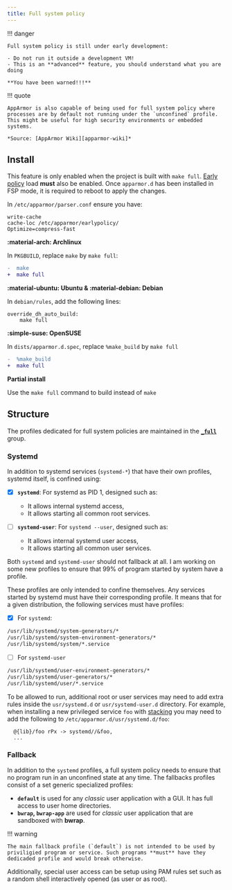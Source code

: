 ```yaml
---
title: Full system policy
---
```


!!! danger

    Full system policy is still under early development:
    
    - Do not run it outside a development VM! 
    - This is an **advanced** feature, you should understand what you are doing

    **You have been warned!!!**

!!! quote

    AppArmor is also capable of being used for full system policy where processes are by default not running under the `unconfined` profile. This might be useful for high security environments or embedded systems.

    *Source: [AppArmor Wiki][apparmor-wiki]*


## Install


This feature is only enabled when the project is built with `make full`. [Early policy](https://gitlab.com/apparmor/apparmor/-/wikis/AppArmorInSystemd#early-policy-loads) load **must** also be enabled. Once `apparmor.d` has been installed in FSP mode, it is required to reboot to apply the changes.

In `/etc/apparmor/parser.conf` ensure you have:
```
write-cache
cache-loc /etc/apparmor/earlypolicy/
Optimize=compress-fast
```

**:material-arch: Archlinux**

In `PKGBUILD`, replace `make` by `make full`:
```diff
-  make
+  make full
```

**:material-ubuntu: Ubuntu & :material-debian: Debian**

In `debian/rules`, add the following lines:

```make
override_dh_auto_build:
	make full
```

**:simple-suse: OpenSUSE**

In `dists/apparmor.d.spec`, replace `%make_build` by `make full`
```diff
-  %make_build
+  make full
```

**Partial install**

Use the `make full` command to build instead of `make`



## Structure

The profiles dedicated for full system policies are maintained in the **[`_full`][full]** group.

### Systemd

In addition to systemd services (`systemd-*`) that have their own profiles, systemd itself, is confined using:

- [x] **`systemd`**: For systemd as PID 1, designed such as:
     - It allows internal systemd access,
     - It allows starting all common root services.

- [ ] **`systemd-user`**: For `systemd --user`, designed such as:
     - It allows internal systemd user access,
     - It allows starting all common user services.

Both `systemd` and `systemd-user` should not fallback at all. I am working on some new profiles to ensure that 99% of program started by system have a profile.

These profiles are only intended to confine themselves. Any services started by systemd must have their corresponding profile. It means that for a given distribution, the following services must have profiles:

- [x] For `systemd`:
```sh
/usr/lib/systemd/system-generators/*
/usr/lib/systemd/system-environment-generators/*
/usr/lib/systemd/system/*.service
```

- [ ] For `systemd-user`
```sh
/usr/lib/systemd/user-environment-generators/*
/usr/lib/systemd/user-generators/*
/usr/lib/systemd/user/*.service
```

To be allowed to run, additional root or user services may need to add extra rules inside the `usr/systemd.d` or `usr/systemd-user.d` directory. For example, when installing a new privileged service `foo` with [stacking](#no-new-privileges) you may need to add the following to `/etc/apparmor.d/usr/systemd.d/foo`:
```
  @{lib}/foo rPx -> systemd//&foo,
  ...
```

### Fallback

In addition to the `systemd` profiles, a full system policy needs to ensure that no program run in an unconfined state at any time. The fallbacks profiles consist of a set generic specialized profiles:

- **`default`** is used for any *classic* user application with a GUI. It has full access to user home directories.
- **`bwrap`, `bwrap-app`** are used for *classic* user application that are sandboxed with **bwrap**.

!!! warning

    The main fallback profile (`default`) is not intended to be used by priviligied program or service. Such programs **must** have they dedicaded profile and would break otherwise.

Additionally, special user access can be setup using PAM rules set such as a random shell interactively opened (as user or as root). 

[apparmor-wiki]: https://gitlab.com/apparmor/apparmor/-/wikis/FullSystemPolicy
[full]: https://github.com/roddhjav/apparmor.d/blob/main/apparmor.d/groups/_full
